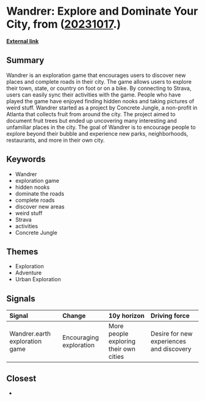 # __Wandrer: Explore and Dominate Your City__, from ([20231017](https://kghosh.substack.com/p/20231017).)

__[External link](https://wandrer.earth/)__



## Summary

Wandrer is an exploration game that encourages users to discover new places and complete roads in their city. The game allows users to explore their town, state, or country on foot or on a bike. By connecting to Strava, users can easily sync their activities with the game. People who have played the game have enjoyed finding hidden nooks and taking pictures of weird stuff. Wandrer started as a project by Concrete Jungle, a non-profit in Atlanta that collects fruit from around the city. The project aimed to document fruit trees but ended up uncovering many interesting and unfamiliar places in the city. The goal of Wandrer is to encourage people to explore beyond their bubble and experience new parks, neighborhoods, restaurants, and more in their own city.

## Keywords

* Wandrer
* exploration game
* hidden nooks
* dominate the roads
* complete roads
* discover new areas
* weird stuff
* Strava
* activities
* Concrete Jungle

## Themes

* Exploration
* Adventure
* Urban Exploration

## Signals

| Signal                         | Change                  | 10y horizon                            | Driving force                            |
|:-------------------------------|:------------------------|:---------------------------------------|:-----------------------------------------|
| Wandrer.earth exploration game | Encouraging exploration | More people exploring their own cities | Desire for new experiences and discovery |

## Closest

* 